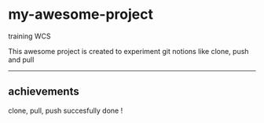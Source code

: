 # my-awesome-project
training WCS

 This awesome project is created to experiment git notions like clone, push and pull

----------------------
achievements
----------------------
clone, pull, push succesfully done !